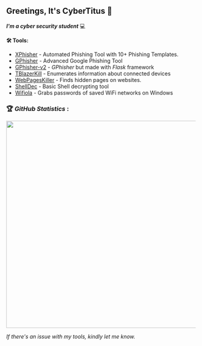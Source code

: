 ## Greetings, It's CyberTitus 👋
***I'm a cyber security student*** 💻

**🛠️ Tools:**
 - <a href="https://github.com/CyberTitus/XPhisher">XPhisher</a>  - Automated Phishing Tool with 10+ Phishing Templates.
 - <a href="https://github.com/CyberTitus/GPhisher">GPhisher</a> - Advanced Google Phishing Tool
 - <a href="https://github.com/CyberTitus/GPhisher-v2">GPhisher-v2</a> - *GPhisher* but made with *Flask* framework
 - <a href="https://github.com/CyberTitus/TBlazerKill">TBlazerKill</a> - Enumerates information about connected devices
 - <a href="https://github.com/CyberTitus/WebPagesKiller">WebPagesKiller</a> - Finds hidden pages on websites.
 - <a href="https://github.com/CyberTitus/ShellDec">ShellDec</a> - Basic Shell decrypting tool
 - <a href="https://github.com/CyberTitus/Wifiola">Wifiola</a> - Grabs passwords of saved WiFi networks on Windows

### 🏆 *GitHub Statistics* :
 <a href="https://github.com/CyberTitus"><img width=550 src="https://github-profile-trophy.vercel.app/?username=CyberTitus&theme=onedark&no-frame=true&title=Followers,Commit,Repository"/></a>

*If there's an issue with my tools, kindly let me know.*
